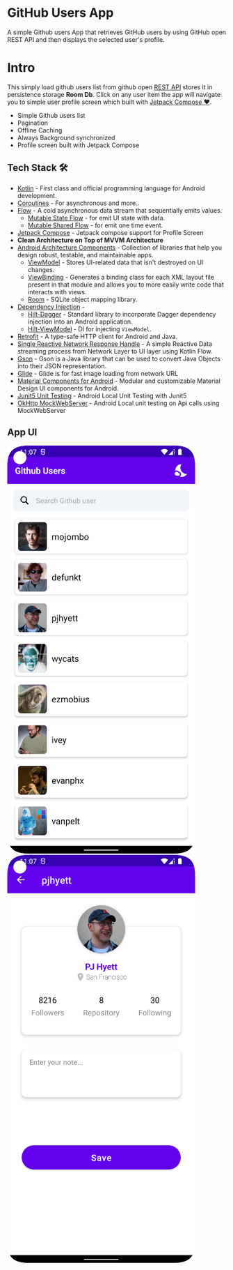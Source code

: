 # GitHub Users App
A simple Github users App that retrieves GitHub users by using GitHub open REST API and then displays the selected user's profile.

# Intro
This simply load github users list from github open [REST API](https://docs.github.com/en/rest/users/users) stores it in persistence storage **Room Db**. Click on any user item the app will navigate you to simple user profile screen which built with [Jetpack Compose ❤️](https://developer.android.com/jetpack/compose).
- Simple Github users list
- Pagination 
- Offline Caching
- Always Background synchronized 
- Profile screen built with Jetpack Compose

## Tech Stack 🛠
- [Kotlin](https://kotlinlang.org/) - First class and official programming language for Android development.
- [Coroutines](https://kotlinlang.org/docs/reference/coroutines-overview.html) - For asynchronous and more..
- [Flow](https://kotlin.github.io/kotlinx.coroutines/kotlinx-coroutines-core/kotlinx.coroutines.flow/-flow/) - A cold asynchronous data stream that sequentially emits values.
  - [Mutable State Flow](https://developer.android.com/kotlin/flow/stateflow-and-sharedflow) - for emit UI state with data.
  - [Mutable Shared Flow](https://developer.android.com/kotlin/flow/stateflow-and-sharedflow) - for emit one time event.
- [Jetpack Compose](https://developer.android.com/jetpack/compose) - Jetpack compose support for Profile Screen
- **Clean Architecture on Top of MVVM Architecture**
- [Android Architecture Components](https://developer.android.com/topic/libraries/architecture) - Collection of libraries that help you design robust, testable, and maintainable apps.
  - [ViewModel](https://developer.android.com/topic/libraries/architecture/viewmodel) - Stores UI-related data that isn't destroyed on UI changes. 
  - [ViewBinding](https://developer.android.com/topic/libraries/view-binding) - Generates a binding class for each XML layout file present in that module and allows you to more easily write code that interacts with views.
  - [Room](https://developer.android.com/topic/libraries/architecture/room) - SQLite object mapping library.
- [Dependency Injection](https://developer.android.com/training/dependency-injection) - 
  - [Hilt-Dagger](https://dagger.dev/hilt/) - Standard library to incorporate Dagger dependency injection into an Android application.
  - [Hilt-ViewModel](https://developer.android.com/training/dependency-injection/hilt-jetpack) - DI for injecting `ViewModel`.
- [Retrofit](https://square.github.io/retrofit/) - A type-safe HTTP client for Android and Java.
- [Single Reactive Network Response Handle](https://github.com/ImtiazDipto01/GithubUsers/blob/master/app/src/main/java/com/imtiaz/githubuserstest/core/extensions/NetworkResponseHandler.kt) - A simple Reactive Data streaming process from Network Layer to UI layer using Kotlin Flow. 
- [Gson](https://github.com/google/gson) - Gson is a Java library that can be used to convert Java Objects into their JSON representation.
- [Glide](https://github.com/bumptech/glide) - Glide is for fast image loading from network URL
- [Material Components for Android](https://github.com/material-components/material-components-android) - Modular and customizable Material Design UI components for Android.
- [Junit5 Unit Testing](https://junit.org/junit5/) - Android Local Unit Testing with Junit5
- [OkHttp MockWebServer](https://github.com/square/okhttp/tree/master/mockwebserver) - Android Local unit testing on Api calls using MockWebServer


## App UI
![](https://github.com/ImtiazDipto01/GithubUsers/blob/master/screenshot_1.png)   ![](https://github.com/ImtiazDipto01/GithubUsers/blob/master/screenshot_2.png)

